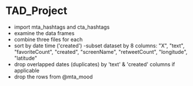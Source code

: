 # TAD_Project

- import mta_hashtags and cta_hashtags  
- examine the data frames  
- combine three files for each  
- sort by date time ('created')
-subset dataset by 8 columns: "X", "text", "favoriteCount", "created", 
            "screenName", "retweetCount", "longitude", "latitude"  
- drop overlapped dates (duplicates) by 'text' & 'created' columns if applicable  
- drop the rows from @mta_mood  

